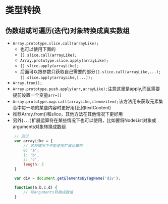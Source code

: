 # 类型转换

## 伪数组或可遍历(迭代)对象转换成真实数组

- `Array.prototype.slice.call(arrayLike);`
	+ 也可以使用下面的
	+ `[].slice.call(arrayLike);`
	+ `Array.prototype.slice.apply(arrayLike);`
	+ `[].slice.apply(arrayLike);`
	+ 后面可以跟参数只获取自己需要的部分`[].slice.call(arrayLike,...);` `[].slice.apply(arrayLike,[...]);`
- `Array.from();`
- `Array.prototype.push.apply(arr,arrayLike);`注意这里是apply,而且需要提前设置一个变量`arr=[]`
- `Array.prototype.map.call(arrayLike,item=>item);`该方法用来获取元素集合中每一项的某些内容时更好用(比如textContent)
- 推荐Array.from()和slice，其他方法在其他情况下更好用
- 另外(`...`)扩展运算符在某些情况下也可以使用，比如要将NodeList对象或arguments对象转换成数组

``` javascript
	// 测试
	var arrayLike = {
		// 这种情况下不能使用扩展运算符
		0: 'a',
		1: 'b',
		2: 'c',
		length: 3
	}

	var div = document.getElementsByTagName('div');

	function(a,b,c,d) {
		// 将arguments转换成数组
	}
```

